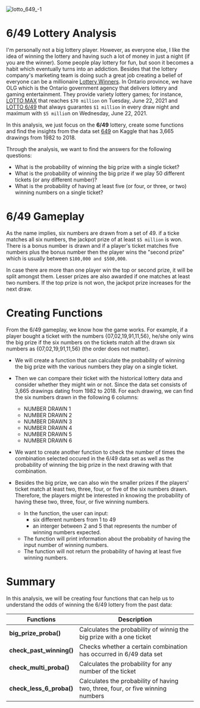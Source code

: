 ![lotto_649_-1](https://user-images.githubusercontent.com/70767722/123316133-83053080-d4fa-11eb-9c25-a961875c75d1.jpeg)


# 6/49 Lottery Analysis 


I'm personally not a big lottery player. However, as everyone else, I like the idea of winning the lottery and having such a lot of money in just a night (if you are the winner). Some people play lottery for fun, but soon it becomes a habit which eventually turns into an addiction. Besides that the lottery company's marketing team is doing such a great job creating a belief of everyone can be a millionaire [Lottery Winners](https://www.playnow.com/lottery/winners/you-could-be-next/). In Ontario province, we have OLG which is the Ontario government agency that delivers lottery and gaming entertainment. They provide variety lottery games; for instance, [LOTTO MAX](https://www.olg.ca/en/lottery/play-lotto-max-encore.html) that reaches `$70 million` on Tuesday, June 22, 2021 and [LOTTO 6/49](https://www.olg.ca/en/lottery/play-lotto-649-encore/about.html) that always guarantes `$1 million` in every draw night and maximum with `$5 millio`n on Wednesday, June 22, 2021. 

In this analysis, we just focus on the **6/49** lottery, create some functions and find the insights from the data set [649](https://www.kaggle.com/datascienceai/lottery-dataset) on Kaggle that has 3,665 drawings from 1982 to 2018.

Through the analysis, we want to find the answers for the following questions:
* What is the probability of winning the big prize with a single ticket?
* What is the probability of winning the big prize if we play 50 different tickets (or any different number)?
* What is the probability of having at least five (or four, or three, or two) winning numbers on a single ticket?

# 6/49 Gameplay


As the name implies, six numbers are drawn from a set of 49. if a ticke matches all six numbers, the jackpot prize of at least `$5 million` is won. There is a bonus number is drawn and if a player's ticket matches five numbers plus the bonus number then the player wins the "second prize" which is usually between `$100,000 and $500,000`.

In case there are more than one player win the top or second prize, it will be split amongst them. Lesser prizes are also awarded if one matches at least two numbers. If the top prize is not won, the jackpot prize increases for the next draw.

# Creating Functions


From the 6/49 gameplay, we know how the game works. For example, if a player bought a ticket with the numbers {07,02,19,91,11,56}, he/she only wins the big prize if the six numbers on the tickets match all the drawn six numbers as {07,02,19,91,11,56} (the order does not matter).

* We will create a function that can calculate the probability of winning the big prize with the various numbers they play on a single ticket.

* Then we can compare their ticket with the historical lottery data and consider whether they might win or not. Since the data set consists of 3,665 drawings dating from 1982 to 2018. For each drawing, we can find the six numbers drawn in the following 6 columns:

    - NUMBER DRAWN 1
    - NUMBER DRAWN 2
    - NUMBER DRAWN 3
    - NUMBER DRAWN 4
    - NUMBER DRAWN 5
    - NUMBER DRAWN 6

* We want to create another function to check the number of times the combination selected occured in the 6/49 data set as well as the probability of winning the big prize in the next drawing with that combination.

* Besides the big prize, we can also win the smaller prizes if the players' ticket match at least two, three, four, or five of the six numbers drawn. Therefore, the players might be interested in knowing the probability of having these two, three, four, or five winning numbers.

    * In the function, the user can input:
        * six different numbers from 1 to 49
        * an interger between 2 and 5 that represents the number of winning numbers expected.
    * The function will print information about the probabity of having the input number of winning numbers.
    * The function will not return the probability of having at least five winning numbers.

# Summary

In this analysis, we will be creating four functions that can help us to understand the odds of winning the 6/49 lottery from the past data:


|    <strong>Functions</strong>        |  Description                                        |
|-------------------|-----------------------------------------------------|
|<strong>big_prize_proba() </strong>  | Calculates the probability of winnig the big prize with a one ticket    |   
|<strong>check_past_winning()</strong>         | Checks whether a certain combination has occurred in 6/49 data set     |   
|<strong>check_multi_proba()</strong>         | Calculates the probability for any number of the ticket  |
|<strong>check_less_6_proba()</strong>   |  Calculates the probability of having two, three, four, or five winning numbers  |

